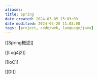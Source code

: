 ```yaml
---
aliases: 
title: Spring
date created: 2024-03-05 15:03:00
date modified: 2024-03-20 11:03:08
tags: [project, code/web, language/java]
---
```

[[Spring概述]]

[[Log4j2]]

[[IoC]]

[[DI]]


